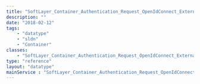 ```yaml
---
title: "SoftLayer_Container_Authentication_Request_OpenIdConnect_External_Verisign"
description: ""
date: "2018-02-12"
tags:
    - "datatype"
    - "sldn"
    - "Container"
classes:
    - "SoftLayer_Container_Authentication_Request_OpenIdConnect_External_Verisign"
type: "reference"
layout: "datatype"
mainService : "SoftLayer_Container_Authentication_Request_OpenIdConnect_External_Verisign"
---
```


